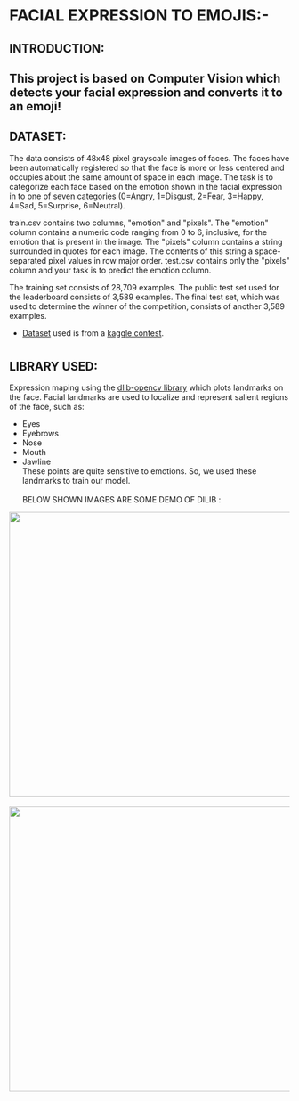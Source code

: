 
# FACIAL EXPRESSION TO EMOJIS:- 

<h2>INTRODUCTION:<h2>
 This project is based on Computer Vision which detects your facial expression and converts it to an emoji!<br>
 
<h2>DATASET:</h2>
 The data consists of 48x48 pixel grayscale images of faces. The faces have been automatically registered so that the face is more or less centered and occupies about the same amount of space in each image. The task is to categorize each face based on the emotion shown in the facial expression in to one of seven categories (0=Angry, 1=Disgust, 2=Fear, 3=Happy, 4=Sad, 5=Surprise, 6=Neutral).

train.csv contains two columns, "emotion" and "pixels". The "emotion" column contains a numeric code ranging from 0 to 6, inclusive, for the emotion that is present in the image. The "pixels" column contains a string surrounded in quotes for each image. The contents of this string a space-separated pixel values in row major order. test.csv contains only the "pixels" column and your task is to predict the emotion column.

The training set consists of 28,709 examples. The public test set used for the leaderboard consists of 3,589 examples. The final test set, which was used to determine the winner of the competition, consists of another 3,589 examples.


 * [Dataset](https://drive.google.com/drive/folders/1H8mDV5qPHQOWSlVAil6mivBkHJx9YcDi?usp=sharing) used is from a [kaggle contest](
https://www.kaggle.com/c/challenges-in-representation-learning-facial-expression-recognition-challenge/data).

 
 # <h2>LIBRARY USED:</h2>
 
Expression maping using the [dlib-opencv library](https://www.pyimagesearch.com/2017/04/03/facial-landmarks-dlib-opencv-python/) which plots landmarks on the  face. Facial landmarks are used to localize and represent salient regions of the face, such as:

 
 * Eyes<br>
 * Eyebrows<br>
 * Nose<br>
 * Mouth<br>
 * Jawline<br>
 These points are quite sensitive to emotions. So, we used these landmarks to train our model.<br><br>
 BELOW SHOWN IMAGES ARE SOME DEMO OF DILIB :<br>
 <p align = "center">
 <img src = "https://github.com/AYUSH-ISHAN/Emoji_Prediction_Project/blob/main/facial_landmarks_example_01_result.jpg" height = "512" width = "512" align = "center"><br>
 <br>
 <img src = "https://github.com/AYUSH-ISHAN/Emoji_Prediction_Project/blob/main/Visualizing-the-68-facial-landmark-coordinates-from-Dlib-landmark-detector-1_Q640.jpg" height = "512" wodth = "512"><br>
 </p>
